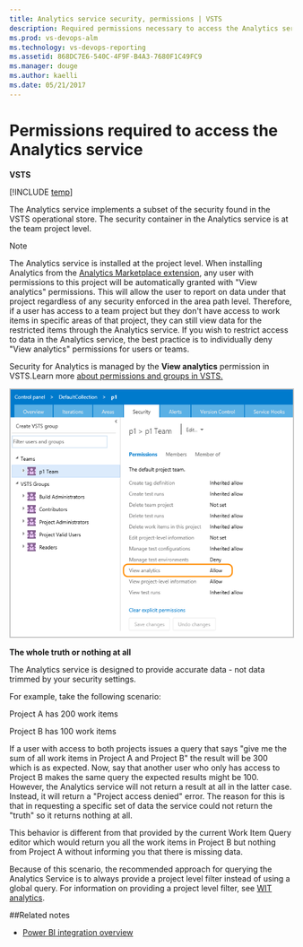 ```yaml
---
title: Analytics service security, permissions | VSTS  
description: Required permissions necessary to access the Analytics service and how to handle project access denied errors
ms.prod: vs-devops-alm
ms.technology: vs-devops-reporting
ms.assetid: 868DC7E6-540C-4F9F-B4A3-7680F1C49FC9
ms.manager: douge
ms.author: kaelli
ms.date: 05/21/2017
---
```


# Permissions required to access the Analytics service

**VSTS**  

[!INCLUDE [temp](../_shared/analytics-preview.md)]

The Analytics service implements a subset of the security found in the VSTS operational store. The security container in the Analytics service is at the team project level.   

>[!NOTE]  
>The Analytics service is installed at the project level. When installing Analytics from the [Analytics Marketplace extension](https://marketplace.visualstudio.com/items?itemName=ms.vss-analytics), any user with permissions to this project will be automatically granted with "View analytics" permissions. This will allow the user to report on data under that project regardless of any security enforced in the area path level. Therefore, if a user has access to a team project but they don't have access to work items in specific areas of that project, they can still view data for the restricted items through the Analytics service. 
If you wish to restrict access to data in  the Analytics service, the best practice is to individually deny "View analytics" permissions for users or teams. 

Security for Analytics is managed by the **View analytics** permission in VSTS.Learn more [about permissions and groups in VSTS.](../../security/about-permissions.md) 

<img src="_img/analytics_permission.png" alt="Analytics Permission dialog" style="border: 2px solid #C3C3C3;" />

**The whole truth or nothing at all**

The Analytics service is designed to provide accurate data - not data trimmed by your security settings.  

For example, take the following scenario:

Project A has 200 work items  

Project B has 100 work items  

If a user with access to both projects issues a query that says "give me the sum of all work items in Project A
and Project B" the result will be 300 which is as expected. Now, say that another user who only has access to
Project B makes the same query the expected results might be 100. However, the Analytics service will not return
a result at all in the latter case. Instead, it will return a "Project access denied" error. The reason for this is that
in requesting a specific set of data the service could not return the "truth" so it returns nothing at all. 

This behavior is different from that provided by the current Work Item Query editor which would return you all
the work items in Project B but nothing from Project A without informing you that there is missing data. 

Because of this scenario, the recommended approach for querying the Analytics Service is to always provide
a project level filter instead of using a global query. For information on providing a project level filter, see [WIT analytics](../extend-analytics/wit-analytics.md).

##Related notes 

-  [Power BI integration overview](../powerbi/overview.md)

